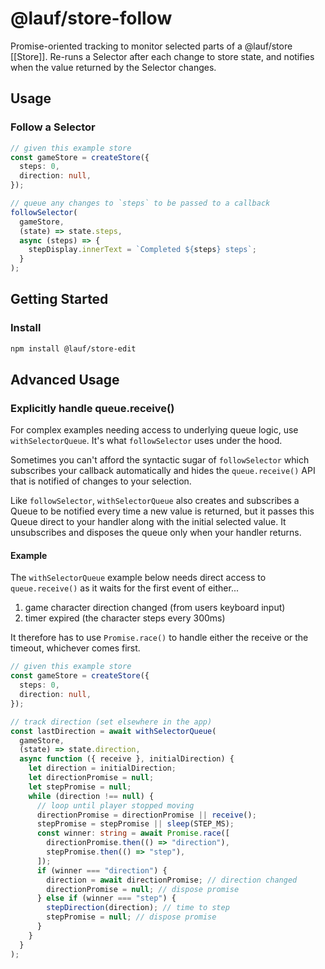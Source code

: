 # @lauf/store-follow

Promise-oriented tracking to monitor selected parts of a @lauf/store [[Store]].
Re-runs a Selector after each change to store state, and notifies when the
value returned by the Selector changes.

## Usage

### Follow a Selector

```typescript
// given this example store
const gameStore = createStore({
  steps: 0,
  direction: null,
});

// queue any changes to `steps` to be passed to a callback
followSelector(
  gameStore,
  (state) => state.steps,
  async (steps) => {
    stepDisplay.innerText = `Completed ${steps} steps`;
  }
);
```

## Getting Started

### Install

```zsh
npm install @lauf/store-edit
```

## Advanced Usage

### Explicitly handle queue.receive()

For complex examples needing access to underlying queue logic, use
`withSelectorQueue`. It's what `followSelector` uses under the hood.

Sometimes you can't afford the syntactic sugar of `followSelector` which
subscribes your callback automatically and hides the `queue.receive()` API
that is notified of changes to your selection.

Like `followSelector`, `withSelectorQueue` also creates and subscribes a Queue
to be notified every time a new value is returned, but it passes this Queue
direct to your handler along with the initial selected value. It unsubscribes and
disposes the queue only when your handler returns.

#### Example

The `withSelectorQueue` example below needs direct access to `queue.receive()` as it waits for the first event of either...

1. game character direction changed (from users keyboard input)
2. timer expired (the character steps every 300ms)

It therefore has to use `Promise.race()` to handle either the receive or the timeout, whichever comes first.

```typescript
// given this example store
const gameStore = createStore({
  steps: 0,
  direction: null,
});

// track direction (set elsewhere in the app)
const lastDirection = await withSelectorQueue(
  gameStore,
  (state) => state.direction,
  async function ({ receive }, initialDirection) {
    let direction = initialDirection;
    let directionPromise = null;
    let stepPromise = null;
    while (direction !== null) {
      // loop until player stopped moving
      directionPromise = directionPromise || receive();
      stepPromise = stepPromise || sleep(STEP_MS);
      const winner: string = await Promise.race([
        directionPromise.then(() => "direction"),
        stepPromise.then(() => "step"),
      ]);
      if (winner === "direction") {
        direction = await directionPromise; // direction changed
        directionPromise = null; // dispose promise
      } else if (winner === "step") {
        stepDirection(direction); // time to step
        stepPromise = null; // dispose promise
      }
    }
  }
);
```
